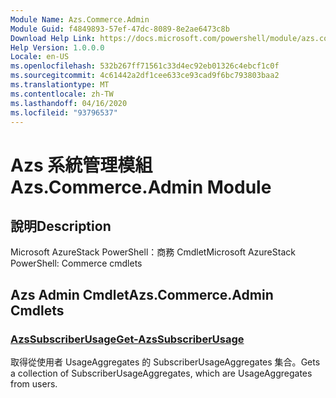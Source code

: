 ```yaml
---
Module Name: Azs.Commerce.Admin
Module Guid: f4849893-57ef-47dc-8089-8e2ae6473c8b
Download Help Link: https://docs.microsoft.com/powershell/module/azs.commerce.admin
Help Version: 1.0.0.0
Locale: en-US
ms.openlocfilehash: 532b267ff71561c33d4ec92eb01326c4ebcf1c0f
ms.sourcegitcommit: 4c61442a2df1cee633ce93cad9f6bc793803baa2
ms.translationtype: MT
ms.contentlocale: zh-TW
ms.lasthandoff: 04/16/2020
ms.locfileid: "93796537"
---
```

# <span data-ttu-id="e139d-101">Azs 系統管理模組</span><span class="sxs-lookup"><span data-stu-id="e139d-101">Azs.Commerce.Admin Module</span></span>
## <span data-ttu-id="e139d-102">說明</span><span class="sxs-lookup"><span data-stu-id="e139d-102">Description</span></span>
<span data-ttu-id="e139d-103">Microsoft AzureStack PowerShell：商務 Cmdlet</span><span class="sxs-lookup"><span data-stu-id="e139d-103">Microsoft AzureStack PowerShell: Commerce cmdlets</span></span>

## <span data-ttu-id="e139d-104">Azs Admin Cmdlet</span><span class="sxs-lookup"><span data-stu-id="e139d-104">Azs.Commerce.Admin Cmdlets</span></span>
### [<span data-ttu-id="e139d-105">AzsSubscriberUsage</span><span class="sxs-lookup"><span data-stu-id="e139d-105">Get-AzsSubscriberUsage</span></span>](Get-AzsSubscriberUsage.md)
<span data-ttu-id="e139d-106">取得從使用者 UsageAggregates 的 SubscriberUsageAggregates 集合。</span><span class="sxs-lookup"><span data-stu-id="e139d-106">Gets a collection of SubscriberUsageAggregates, which are UsageAggregates from users.</span></span>


